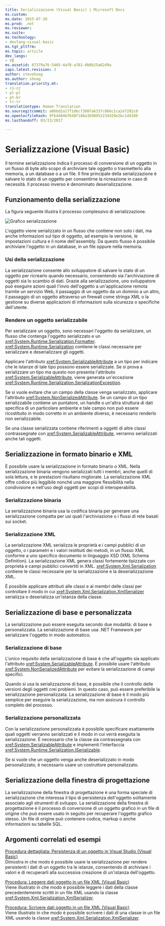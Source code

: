 ```yaml
---
title: Serializzazione (Visual Basic) | Microsoft Docs
ms.custom: 
ms.date: 2015-07-20
ms.prod: .net
ms.reviewer: 
ms.suite: 
ms.technology:
- devlang-visual-basic
ms.tgt_pltfrm: 
ms.topic: article
dev_langs:
- VB
ms.assetid: 67379a76-5465-4af8-a781-0b0b25a62d9a
caps.latest.revision: 3
author: stevehoag
ms.author: shoag
translation.priority.mt:
- cs-cz
- pl-pl
- pt-br
- tr-tr
translationtype: Human Translation
ms.sourcegitcommit: a06bd2a17f1d6c7308fa6337c866c1ca2e7281c0
ms.openlocfilehash: 9fb4404bf648f108a3b98952234d29e2bc1d4189
ms.lasthandoff: 03/13/2017

---
```

# <a name="serialization-visual-basic"></a>Serializzazione (Visual Basic)
Il termine serializzazione indica il processo di conversione di un oggetto in un flusso di byte allo scopo di archiviare tale oggetto o trasmetterlo alla memoria, a un database o a un file. Il fine principale della serializzazione è salvare lo stato di un oggetto per consentirne la ricreazione in caso di necessità. Il processo inverso è denominato deserializzazione.  
  
## <a name="how-serialization-works"></a>Funzionamento della serializzazione  
 La figura seguente illustra il processo complessivo di serializzazione.  
  
 ![Grafico serializzazione](../../../../csharp/programming-guide/concepts/serialization/media/serialization.gif "serializzazione")  
  
 L'oggetto viene serializzato in un flusso che contiene non solo i dati, ma anche informazioni sul tipo di oggetto, ad esempio la versione, le impostazioni cultura e il nome dell'assembly. Da questo flusso è possibile archiviare l'oggetto in un database, in un file oppure nella memoria.  
  
### <a name="uses-for-serialization"></a>Usi della serializzazione  
 La serializzazione consente allo sviluppatore di salvare lo stato di un oggetto per ricrearlo quando necessario, consentendo sia l'archiviazione di oggetti sia lo scambio di dati. Grazie alla serializzazione, uno sviluppatore può eseguire azioni quali l'invio dell'oggetto a un'applicazione remota tramite un servizio Web, il passaggio di un oggetto da un dominio a un altro, il passaggio di un oggetto attraverso un firewall come stringa XML o la gestione su diverse applicazioni di informazioni sulla sicurezza o specifiche dell'utente.  
  
### <a name="making-an-object-serializable"></a>Rendere un oggetto serializzabile  
 Per serializzare un oggetto, sono necessari l'oggetto da serializzare, un flusso che contenga l'oggetto serializzato e un <xref:System.Runtime.Serialization.Formatter>. <xref:System.Runtime.Serialization> contiene le classi necessarie per serializzare e deserializzare gli oggetti.  
  
 Applicare l'attributo <xref:System.SerializableAttribute> a un tipo per indicare che le istanze di tale tipo possono essere serializzate. Se si prova a serializzare un tipo ma questo non presenta l'attributo <xref:System.SerializableAttribute>, viene generata un'eccezione <xref:System.Runtime.Serialization.SerializationException>.  
  
 Se si vuole evitare che un campo della classe venga serializzato, applicare l'attributo <xref:System.NonSerializedAttribute>. Se un campo di un tipo serializzabile contiene un puntatore, un handle o un'altra struttura di dati specifica di un particolare ambiente e tale campo non può essere ricostituito in modo corretto in un ambiente diverso, è necessario renderlo non serializzabile.  
  
 Se una classe serializzata contiene riferimenti a oggetti di altre classi contrassegnate con <xref:System.SerializableAttribute>, verranno serializzati anche tali oggetti.  
  
## <a name="binary-and-xml-serialization"></a>Serializzazione in formato binario e XML  
 È possibile usare la serializzazione in formato binario o XML. Nella serializzazione binaria vengono serializzati tutti i membri, anche quelli di sola lettura, e le prestazioni risultano migliorate. La serializzazione XML offre codice più leggibile nonché una maggiore flessibilità nella condivisione e nell'uso degli oggetti per scopi di interoperabilità.  
  
### <a name="binary-serialization"></a>Serializzazione binaria  
 La serializzazione binaria usa la codifica binaria per generare una serializzazione compatta per usi quali l'archiviazione o i flussi di rete basati sui socket.  
  
### <a name="xml-serialization"></a>Serializzazione XML  
 La serializzazione XML serializza le proprietà e i campi pubblici di un oggetto, o i parametri e i valori restituiti dei metodi, in un flusso XML conforme a uno specifico documento in linguaggio XSD (XML Schema Definition). La serializzazione XML genera classi fortemente tipizzate con proprietà e campi pubblici convertiti in XML. <xref:System.Xml.Serialization> contiene le classi necessarie per la serializzazione e la deserializzazione XML.  
  
 È possibile applicare attributi alle classi e ai membri delle classi per controllare il modo in cui <xref:System.Xml.Serialization.XmlSerializer> serializza o deserializza un'istanza della classe.  
  
## <a name="basic-and-custom-serialization"></a>Serializzazione di base e personalizzata  
 La serializzazione può essere eseguita secondo due modalità: di base e personalizzata. La serializzazione di base usa .NET Framework per serializzare l'oggetto in modo automatico.  
  
### <a name="basic-serialization"></a>Serializzazione di base  
 L'unico requisito della serializzazione di base è che all'oggetto sia applicato l'attributo <xref:System.SerializableAttribute>. È possibile usare l'attributo <xref:System.NonSerializedAttribute> per evitare la serializzazione di campi specifici.  
  
 Quando si usa la serializzazione di base, è possibile che il controllo delle versioni degli oggetti crei problemi. In questo caso, può essere preferibile la serializzazione personalizzata. La serializzazione di base è il modo più semplice per eseguire la serializzazione, ma non assicura il controllo completo del processo.  
  
### <a name="custom-serialization"></a>Serializzazione personalizzata  
 Con la serializzazione personalizzata è possibile specificare esattamente quali oggetti verranno serializzati e il modo in cui verrà eseguita la serializzazione. È necessario che la classe sia contrassegnata con <xref:System.SerializableAttribute> e implementi l'interfaccia <xref:System.Runtime.Serialization.ISerializable>.  
  
 Se si vuole che un oggetto venga anche deserializzato in modo personalizzato, è necessario usare un costruttore personalizzato.  
  
## <a name="designer-serialization"></a>Serializzazione della finestra di progettazione  
 La serializzazione della finestra di progettazione è una forma speciale di serializzazione che interessa il tipo di persistenza dell'oggetto solitamente associato agli strumenti di sviluppo. La serializzazione della finestra di progettazione è il processo di conversione di un oggetto grafico in un file di origine che può essere usato in seguito per recuperare l'oggetto grafico stesso. Un file di origine può contenere codice, markup o anche informazioni su tabelle SQL.  
  
##  <a name="BKMK_RelatedTopics"></a> Argomenti correlati ed esempi  
 [Procedura dettagliata: Persistenza di un oggetto in Visual Studio (Visual Basic)](../../../../visual-basic/programming-guide/concepts/serialization/walkthrough-persisting-an-object-in-visual-studio.md)  
 Dimostra in che modo è possibile usare la serializzazione per rendere persistenti i dati di un oggetto tra le istanze, consentendo di archiviare i valori e di recuperarli alla successiva creazione di un'istanza dell'oggetto.  
  
 [Procedura: Leggere dati oggetto in un file XML (Visual Basic)](../../../../visual-basic/programming-guide/concepts/serialization/how-to-read-object-data-from-an-xml-file.md)  
 Viene illustrato in che modo è possibile leggere i dati della classe precedentemente scritti in un file XML usando la classe <xref:System.Xml.Serialization.XmlSerializer>.  
  
 [Procedura: Scrivere dati oggetto in un file XML (Visual Basic)](../../../../visual-basic/programming-guide/concepts/serialization/how-to-write-object-data-to-an-xml-file.md)  
 Viene illustrato in che modo è possibile scrivere i dati di una classe in un file XML usando la classe <xref:System.Xml.Serialization.XmlSerializer>.
